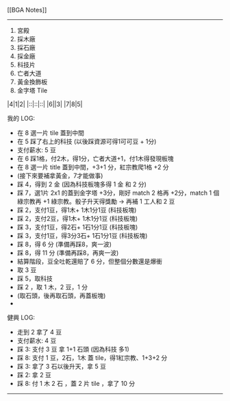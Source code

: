 [[BGA Notes]]

---

1. 宮殿
2. 採木廠
3. 採石廠
4. 採金廠
5. 科技片
6. 亡者大道
7. 黃金換飾板
8. 金字塔 Tile

|4|1|2|
|::|::|::|
|6||3|
|7|8|5|


我的 LOG:
- 在 8 選一片 tile 蓋到中間
- 在 5 踩了右上的科技 (以後踩資源可得1可可豆 + 1分)
- 支付薪水: 5 豆
- 在 6 踩1格，付2木，得1分，亡者大道+1，付1木得發現板塊
- 在 8 選一片 title 蓋到中間，+3+1 分，紅宗教爬1格 +2 分
- (接下來要補拿黃金，7才能做事)
- 踩 4，得到 2 金 (因為科技板塊多得 1 金 和 2 分)
- 踩 7，選1片 2x1 的蓋到金字塔 +3分，剛好 match 2 格再 +2分，match 1 個綠宗教再 +1 綠宗教。骰子升天得獎勵 → 再補 1 工人和 2 豆
- 踩 2，支付1豆，得1木+ 1木1分1豆 (科技板塊)
- 踩 2，支付2豆，得1木+ 1木1分1豆 (科技板塊)
- 踩 3，支付1豆，得2石+ 1石1分1豆 (科技板塊)
- 踩 3，支付1豆，得3分3石+ 1石1分1豆 (科技板塊)
- 踩 8，得 6 分 (準備再踩8，爽一波)
- 踩 8，得 11 分 (準備再踩8，再爽一波)
- 結算階段，豆全吐乾還賠了 6 分，但整個分數還是爆衝
- 取 3 豆
- 踩 5，取科技
- 踩 2 ，取 1 木，2 豆，1 分
- (取石頭，後再取石頭，再蓋板塊)
- 

健興 LOG:
- 走到 2 拿了 4 豆
- 支付薪水: 4 豆
- 踩 3: 支付 3 豆 拿 1+1 石頭 (因為科技 多1)
- 踩 8: 支付 1 豆，2石，1木 蓋 tile，得1紅宗教、1+3+2 分
- 踩 3: 拿了 3 石以後升天，拿 5 豆
- 踩 2: 拿 2 豆
- 踩 8: 付 1 木 2 石 ，蓋 2 片 tile ，拿了 10 分


---

